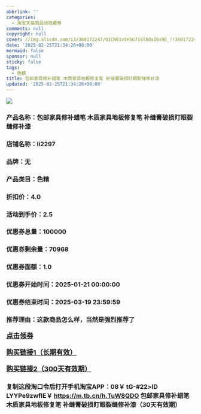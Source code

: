 ```yaml
---
abbrlink: ''
categories:
  - 淘宝天猫商品领隐藏券
comments: null
copyright: null
cover: //img.alicdn.com/i3/360172247/O1CN01v5H5G71STAdxZ6x9E_!!360172247.jpg
date: '2025-02-25T21:34:26+08:00'
mermaid: false
sponsor: null
sticky: false
tags:
  - 色精
title: 包邮家具修补蜡笔 木质家具地板修复笔 补缝膏破损盯眼裂缝修补漆
updated: '2025-02-25T21:34:26+08:00'
--- 
```


![](//img.alicdn.com/i3/360172247/O1CN01v5H5G71STAdxZ6x9E_!!360172247.jpg)

### 产品名称：包邮家具修补蜡笔 木质家具地板修复笔 补缝膏破损盯眼裂缝修补漆
### 店铺名称：li2297
### 品牌：无
### 产品类目：色精
### 折扣价：4.0
### 活动到手价：2.5
### 优惠券总量：100000
### 优惠券剩余量：70968
### 优惠券面额：1.0
### 优惠券开始时间：2025-01-21 00:00:00	
### 优惠券结束时间：2025-03-19 23:59:59	
### 推荐理由：这款商品怎么样，当然是强烈推荐了

<p style="font-size: 18px; font-weight: bold;">
  <a href="https://uland.taobao.com/coupon/edetail?e=9RL%2Fz%2BQtUF%2BlhHvvyUNXZfh8CuWt5YH5OVuOuRD5gLJMmdsrkidbOWBzzpT26idJZBc6du2euxAgUTKNjL7VbBjuPlZZ%2F7DH8WkGEdREKUPUUFTwypyAsUuqgUgjYq7DRSHvQe2jOLZ9pbNCYX0I%2BPP%2BWUTgK%2F%2B0I%2BtaUgbudUxA%2B536asYsLWVfKa%2BhVnND0vR39HRyYjXUTjPg54bsjJjB6TX2HR3QQ5WKStDdyeTLAJho1Tgm24y1rRo98IyIzxHHRjXbSzC3GXpSbfs48psgU85Du3MevLOZzOQ4xzAZUJUMM3Lv5ReN3WL7rrPX9pILCoZ%2B%2FH9ZE%2Frq7N6jtg%3D%3D&traceId=0b515d4517407227641888116d126c&union_lens=lensId%3AOPT%401740722768%400b5ff1d3_0e2c_1954b29892b_c295%4001%40eyJmbG9vcklkIjo3MzM1NH0ie" target="_blank">点击领券</a>
</p>
<p style="font-size: 18px; font-weight: bold;">
  <a href="https://s.click.taobao.com/t?e=m%3D2%26s%3DMbns6TaQ%2Fedw4vFB6t2Z2ueEDrYVVa64LKpWJ%2Bin0XLjf2vlNIV67uW8xal2bDKcwSB8%2FImevID3ID%2FV1RqsF4wnCJeELi4I%2FIEn%2BS1IjHAB0ghlTd7WlZVm%2FOAUUFw71qrpxiwMoCNxc1AtbZGVS83%2BSbcDfxxIvPeoEw%2BDKp2MHuv7RoNv0Q0jFsbsQ7KWuEZzyaPa546TS%2FsFtnN8ymsoOQzI%2FByw3prbI7466vSXUNrSy%2BjM2efOKv6UQBbiozvQCWI2PAlyfsBFZDqhxXSFvSTZM%2B%2F4A13NwUW6D5uNi2NqSno8GnZVqUZC9XKDPaXg%2FKwnH88%3D" target="_blank">购买链接1（长期有效）</a>
</p>
<p style="font-size: 18px; font-weight: bold;">
  <a href="https://s.click.taobao.com/aH9HRYs" target="_blank">购买链接2（300天有效期）</a>
</p>

### 复制这段淘口令后打开手机淘宝APP：08￥ tG-#22>lD LYYPe9zwfIE￥ https://m.tb.cn/h.TuW8QDO  包邮家具修补蜡笔 木质家具地板修复笔 补缝膏破损盯眼裂缝修补漆（30天有效期）
